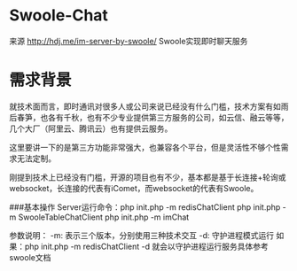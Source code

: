 # Swoole-Chat

来源 http://hdj.me/im-server-by-swoole/
Swoole实现即时聊天服务
# 需求背景
就技术面而言，即时通讯对很多人或公司来说已经没有什么门槛，技术方案有如雨后春笋，也各有千秋，也有不少专业提供第三方服务的公司，如云信、融云等等，几个大厂（阿里云、腾讯云）也有提供云服务。

这里要讲一下的是第三方功能非常强大，也兼容各个平台，但是灵活性不够个性需求无法定制。

刚提到技术上已经没有门槛，开源的项目也有不少，基本都是基于长连接+轮询或websocket，长连接的代表有iComet，而websocket的代表有Swoole。

###基本操作
Server运行命令：php init.php -m redisChatClient
			   php init.php -m SwooleTableChatClient
			   php init.php -m imChat

参数说明：
	-m: 表示三个版本，分别使用三种技术交互
	-d: 守护进程模式运行 如果：php init.php -m redisChatClient -d 就会以守护进程运行服务具体参考swoole文档